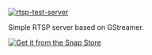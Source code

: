 [![rtsp-test-server](https://snapcraft.io/rtsp-test-server/badge.svg)](https://snapcraft.io/rtsp-test-server)

Simple RTSP server based on GStreamer.

[![Get it from the Snap Store](https://snapcraft.io/static/images/badges/en/snap-store-black.svg)](https://snapcraft.io/rtsp-test-server)
